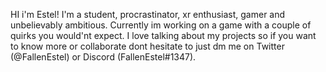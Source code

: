 HI i'm Estel! I'm a student, procrastinator, xr enthusiast, gamer and unbelievably ambitious. Currently im working on a game with a couple of quirks you would'nt expect. I love talking about my projects so if you want to know more or collaborate dont hesitate to just dm me on Twitter (@FallenEstel) or Discord (FallenEstel#1347).

<!---
FallenEstel/FallenEstel is a ✨ special ✨ repository because its `README.md` (this file) appears on your GitHub profile.
You can click the Preview link to take a look at your changes.
--->
